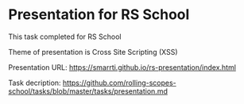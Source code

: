 # Presentation for RS School
This task completed for RS School

Theme of presentation is Cross Site Scripting (XSS)

Presentation URL: https://smarrti.github.io/rs-presentation/index.html

Task decription: https://github.com/rolling-scopes-school/tasks/blob/master/tasks/presentation.md

